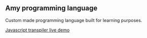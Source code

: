 ## Amy programming language

Custom made programming language built for learning purposes.

[Javascript transpiler live demo](https://julienduranleau-sandbox.github.io/amy-language/transpiler/)
